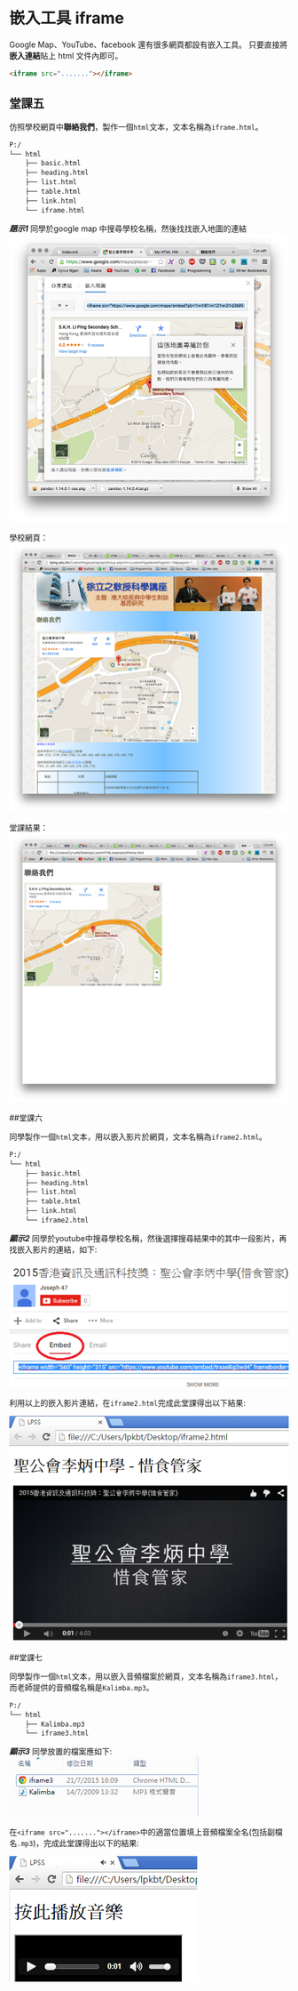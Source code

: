 # 嵌入工具 iframe

Google Map、YouTube、facebook 還有很多網頁都設有嵌入工具。
只要直接將**嵌入連結**貼上 html 文件內即可。

```html
<iframe src="......."></iframe>
```
## 堂課五

仿照學校網頁中**聯絡我們**，製作一個`html`文本，文本名稱為`iframe.html`。

``` txt
P:/
└── html
    ├── basic.html
    ├── heading.html
    ├── list.html
    ├── table.html
    ├── link.html
    └── iframe.html
```

***題示1*** 同學於google map 中搜尋學校名稱，然後找找嵌入地圖的連結
![iframe03](./image/iframe03.png)

學校網頁：
![iframe01](./image/iframe01.png)

堂課結果：
![iframe02](./image/iframe02.png)

##堂課六

同學製作一個`html`文本，用以嵌入影片於網頁，文本名稱為`iframe2.html`。

``` txt
P:/
└── html
    ├── basic.html
    ├── heading.html
    ├── list.html
    ├── table.html
    ├── link.html
    └── iframe2.html
```

***顯示2*** 同學於youtube中搜尋學校名稱，然後選擇搜尋結果中的其中一段影片，再找嵌入影片的連結，如下:

![](./image/iframe04.png)

利用以上的嵌入影片連結，在`iframe2.html`完成此堂課得出以下結果:

![](./image/iframe05.png)

##堂課七

同學製作一個`html`文本，用以嵌入音頻檔案於網頁，文本名稱為`iframe3.html`，而老師提供的音頻檔名稱是`Kalimba.mp3`。

``` txt
P:/
└── html
    ├── Kalimba.mp3
    └── iframe3.html
```

***顯示3*** 同學放置的檔案應如下:
![](iframe06.png)

在```<iframe src="......."></iframe>```中的適當位置填上音頻檔案全名(包括副檔名```.mp3```)，完成此堂課得出以下的結果:

![](iframe07.png)